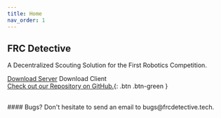 ```yaml
---
title: Home
nav_order: 1
---
```


## FRC Detective

A Decentralized Scouting Solution for the First Robotics Competition. 

<link rel="stylesheet" href="https://cdnjs.cloudflare.com/ajax/libs/font-awesome/4.7.0/css/font-awesome.min.css">

<a class="btn" href="/download/DetectiveServer-DevRel001.zip"><i class="fa fa-download"></i> Download Server</a>          <a class="btn"><i class="fa fa-download"></i> Download Client</a><br>[Check out our Repository on GitHub.](https://github.com/mitchellblaser/FRCDetective){: .btn .btn-green }

<br>
#### Bugs?
Don't hesitate to send an email to bugs@frcdetective.tech.